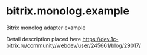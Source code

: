 # bitrix.monolog.example
Bitrix monolog adapter example

Detail description placed here https://dev.1c-bitrix.ru/community/webdev/user/245661/blog/29017/

